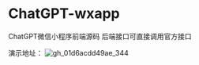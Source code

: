 # ChatGPT-wxapp
ChatGPT微信小程序前端源码
后端接口可直接调用官方接口

演示地址：
![gh_01d6acdd49ae_344](https://user-images.githubusercontent.com/24582880/218671208-ebd81d32-20e3-4ba9-b3bc-698edcd0a8bc.jpg)
